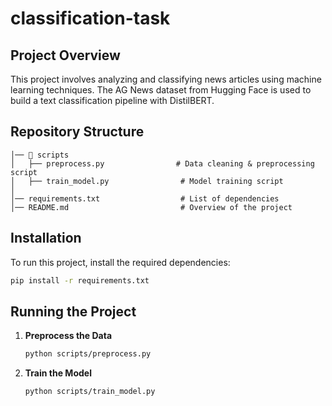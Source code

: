 # classification-task

## Project Overview
This project involves analyzing and classifying news articles using machine learning techniques. The AG News dataset from Hugging Face is used to build a text classification pipeline with DistilBERT.

## Repository Structure
```
│── 📂 scripts
│   ├── preprocess.py                # Data cleaning & preprocessing script
│   ├── train_model.py                # Model training script
│
│── requirements.txt                  # List of dependencies
│── README.md                         # Overview of the project
```

## Installation
To run this project, install the required dependencies:
```bash
pip install -r requirements.txt
```

## Running the Project
1. **Preprocess the Data**
   ```bash
   python scripts/preprocess.py
   ```
2. **Train the Model**
   ```bash
   python scripts/train_model.py
   ```


